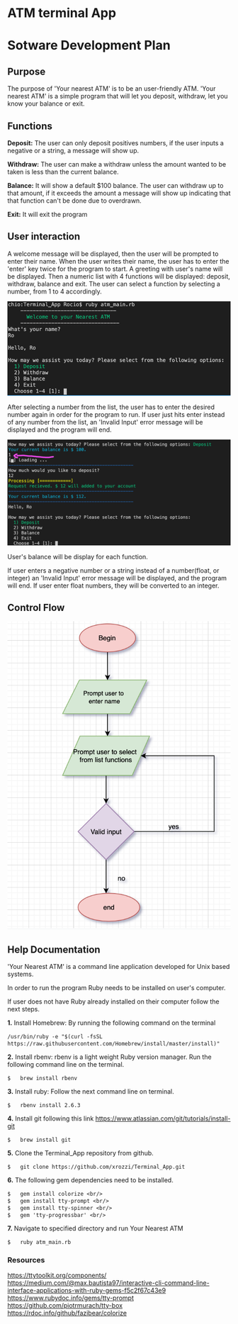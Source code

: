 # ATM terminal App

# Sotware Development Plan

## Purpose
The purpose of 'Your nearest ATM' is to be an user-friendly ATM. 'Your nearest ATM' is a simple program that will let you deposit, withdraw, let you know your balance or exit.

## Functions

**Deposit:** The user can only deposit positives numbers, if the user inputs a negative or a string, a message will show up.

**Withdraw:** The user can make a withdraw unless the amount wanted to be taken is less than the current balance.

**Balance:** It will show a default $100 balance. The user can withdraw up to that amount, if it exceeds the amount a message will show up indicating that that function can't be done due to overdrawn.

**Exit:** It will exit the program


## User interaction

A welcome message will be displayed, then the user will be prompted to enter their name. When the user writes their name, the user has to enter the 'enter' key twice for the program to start. A greeting with user's name will be displayed. Then a numeric list with 4 functions will be displayed: deposit, withdraw, balance and exit. The user can select a function by selecting a number, from 1 to 4 accordingly.

![alt text](https://github.com/xrozzi/Terminal_App/blob/master/docs/welcome.png)


After selecting a number from the list, the user has to enter the desired number again in order for the program to run. If user just hits enter instead of any number from the list, an 'Invalid Input' error message will be displayed and the program will end.

![alt text](https://github.com/xrozzi/Terminal_App/blob/master/docs/deposit.png)

User's balance will be display for each function.

If user enters a negative number or a string instead of a number(float, or integer) an 'Invalid Input' error message will be displayed, and the program will end. If user enter float numbers, they will be converted to an integer.

## Control Flow

![alt text](https://github.com/xrozzi/Terminal_App/blob/master/docs/flowchart.png)


## Help Documentation

'Your Nearest ATM' is a command line application developed for Unix based systems.

In order to run the program Ruby needs to be installed on user's computer.

If user does not have Ruby already installed on their computer follow the next steps.

**1.** Install Homebrew: By running the following command on the terminal <br/> 
```
/usr/bin/ruby -e "$(curl -fsSL https://raw.githubusercontent.com/Homebrew/install/master/install)"
```

**2.** Install rbenv: rbenv is a light weight Ruby version manager. Run the following command line on the terminal. <br/> 
```
$   brew install rbenv
```

**3.** Install ruby: Follow the next command line on terminal. <br/> 
```
$   rbenv install 2.6.3
```

**4.** Install git following this link <https://www.atlassian.com/git/tutorials/install-git> <br/> 
```
$   brew install git
```

**5.** Clone the Terminal_App repository from github. <br/> 
```
$   git clone https://github.com/xrozzi/Terminal_App.git
```

**6.** The following gem dependencies need to be installed. <br/> 
```
$   gem install colorize <br/> 
$   gem install tty-prompt <br/> 
$   gem install tty-spinner <br/> 
$   gem 'tty-progressbar' <br/> 
```
**7.** Navigate to specified directory and run Your Nearest ATM
```
$   ruby atm_main.rb
```





### Resources

https://ttytoolkit.org/components/ <br/> 
https://medium.com/@max.bautista97/interactive-cli-command-line-interface-applications-with-ruby-gems-f5c2f67c43e9 <br/> 
https://www.rubydoc.info/gems/tty-prompt https://github.com/piotrmurach/tty-box https://rdoc.info/github/fazibear/colorize